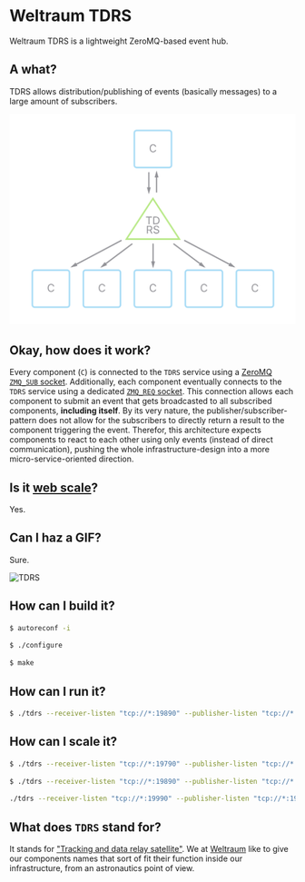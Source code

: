 # Weltraum TDRS
Weltraum TDRS is a lightweight ZeroMQ-based event hub.

## A what?

TDRS allows distribution/publishing of events (basically messages) to a large amount of subscribers.

![TDRS overview](README/tdrs01@2x.png)

## Okay, how does it work?

Every component (`C`) is connected to the `TDRS` service using a [ZeroMQ](http://zeromq.org) [`ZMQ_SUB` socket](http://api.zeromq.org/4-0:zmq-socket#toc10). Additionally, each component eventually connects to the `TDRS` service using a dedicated [`ZMQ_REQ` socket](http://api.zeromq.org/4-0:zmq-socket#toc4). This connection allows each component to submit an event that gets broadcasted to all subscribed components, **including itself**. By its very nature, the publisher/subscriber-pattern does not allow for the subscribers to directly return a result to the component triggering the event. Therefor, this architecture expects components to react to each other using only events (instead of direct communication), pushing the whole infrastructure-design into a more micro-service-oriented direction.

## Is it [web scale](https://www.youtube.com/watch?v=b2F-DItXtZs)?

Yes.

## Can I haz a GIF?

Sure.

![TDRS](README/tdrs01.gif)

## How can I build it?

```bash
$ autoreconf -i
```

```bash
$ ./configure
```

```bash
$ make
```

## How can I run it?

```bash
$ ./tdrs --receiver-listen "tcp://*:19890" --publisher-listen "tcp://*:19891"
```

## How can I scale it?

```bash
$ ./tdrs --receiver-listen "tcp://*:19790" --publisher-listen "tcp://*:19791" --chain-link "tcp://127.0.0.1:19891" --chain-link "tcp://127.0.0.1:19991"
```

```bash
$ ./tdrs --receiver-listen "tcp://*:19890" --publisher-listen "tcp://*:19891" --chain-link "tcp://127.0.0.1:19791" --chain-link "tcp://127.0.0.1:19991"
```

```bash
./tdrs --receiver-listen "tcp://*:19990" --publisher-listen "tcp://*:19991" --chain-link "tcp://127.0.0.1:19891" --chain-link "tcp://127.0.0.1:19791"
```

## What does `TDRS` stand for?

It stands for ["Tracking and data relay satellite"](https://en.wikipedia.org/wiki/Tracking_and_data_relay_satellite). We at [Weltraum](https://weltraum.co) like to give our components names that sort of fit their function inside our infrastructure, from an astronautics point of view.
